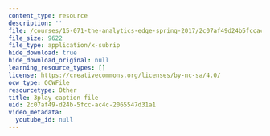 ```yaml
---
content_type: resource
description: ''
file: /courses/15-071-the-analytics-edge-spring-2017/2c07af49d24b5fccac4c2065547d31a1_W5zVgQ4SbX8.vtt
file_size: 9622
file_type: application/x-subrip
hide_download: true
hide_download_original: null
learning_resource_types: []
license: https://creativecommons.org/licenses/by-nc-sa/4.0/
ocw_type: OCWFile
resourcetype: Other
title: 3play caption file
uid: 2c07af49-d24b-5fcc-ac4c-2065547d31a1
video_metadata:
  youtube_id: null
---
```

